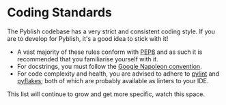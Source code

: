 # Coding Standards

The Pyblish codebase has a very strict and consistent coding style. If you are to develop for Pyblish, it's a good idea to stick with it!

- A vast majority of these rules conform with [PEP8][1] and as such it is recommended that you familiarise yourself with it.
- For docstrings, you must follow the [Google Napoleon convention][2].
- For code complexity and health, you are advised to adhere to [pylint][3] and [pyflakes][4]; both of which are probably available as linters to your IDE.

This list will continue to grow and get more specific, watch this space.

[1]: https://www.python.org/dev/peps/pep-0008/
[2]: http://sphinxcontrib-napoleon.readthedocs.org/en/latest/example_google.html
[3]: http://www.pylint.org/
[4]: https://pypi.python.org/pypi/pyflakes